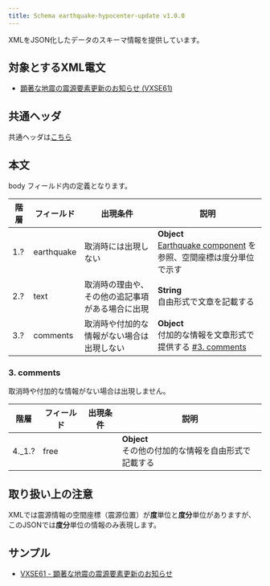 ```yaml
---
title: Schema earthquake-hypocenter-update v1.0.0
---
```


XMLをJSON化したデータのスキーマ情報を提供しています。

## 対象とするXML電文

* [顕著な地震の震源要素更新のお知らせ (VXSE61)](/docs/telegrams/et01360.md)

## 共通ヘッダ

共通ヘッダは[こちら](/docs/reference/conversion/json/index.md#schema-head)

## 本文

body フィールド内の定義となります。

| 階層 | フィールド | 出現条件 | 説明 | 
| -- | -- | -- | -- | 
| 1.? | earthquake | 取消時には出現しない | **Object**<br/> [Earthquake component](/docs/reference/conversion/json/component.md#Earthquake-component) を参照、空間座標は度分単位で示す |
| 2.? | text | 取消時の理由や、<br/>その他の追記事項がある場合に出現 | **String**<br/>自由形式で文章を記載する  |
| 3.? | comments | 取消時や付加的な情報がない場合は出現しない | **Object**<br/>付加的な情報を文章形式で提供する [#3. comments](#3-comments) |

### 3. comments

取消時や付加的な情報がない場合は出現しません。

| 階層 | フィールド | 出現条件 | 説明 |
| -- | -- | -- | -- |
| 4._1.? | free |  | **Object**<br/>その他の付加的な情報を自由形式で記載する |

## 取り扱い上の注意

XMLでは震源情報の空間座標（震源位置）が**度**単位と**度分**単位がありますが、このJSONでは**度分**単位の情報のみ表現します。

## サンプル

* [VXSE61 - 顕著な地震の震源要素更新のお知らせ](https://sample.dmdata.jp/conversion/json/schema/earthquake-hypocenter-update/vxse61_rjtd_20210320201026.json)
